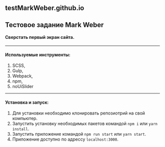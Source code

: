 ## testMarkWeber.github.io

Тестовое задание
Mark Weber
---

#### Сверстать первый экран сайта.
---

#### Используемые инструменты:
1. SCSS,
2. Gulp,
3. Webpack,
4. npm,
5. noUiSlider

---

#### Установка и запуск:
1. Для установки необходимо клонировать репозиотрий на свой компьютер.
2. Запустить установку необходимых пакетов командой `npm i` или `yarn install`.
4. Запустить приложение командой `npm run start` или `yarn start`.
5. Приложение доступно по адрессу `localhost:3000`.
